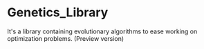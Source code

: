 # Genetics_Library
It's a library containing evolutionary algorithms to ease working on optimization problems. (Preview version)
